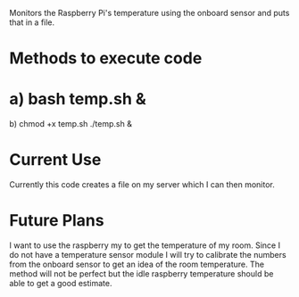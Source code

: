 Monitors the Raspberry Pi's temperature using the onboard sensor and puts that in a file.

Methods to execute code
=================================
a) bash temp.sh &
=================================
b) chmod +x temp.sh
   ./temp.sh &
   
Current Use
=================================
Currently this code creates a file on my server which I can then monitor.
   
Future Plans
=================================
I want to use the raspberry my to get the temperature of my room. Since I do not have a temperature sensor module I will try to calibrate the numbers from the onboard sensor to get an idea of the room temperature. The method will not be perfect but the idle raspberry temperature should be able to get a good estimate.
